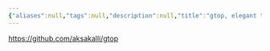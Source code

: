 ```yaml
---
{"aliases":null,"tags":null,"description":null,"title":"gtop, elegant top for cli","created":"2023-07-12T10:22:07","updated":"2023-07-15T21:33:04","dg-publish":true,"permalink":"/docs/gtop, elegant top for cli/","dgPassFrontmatter":true}
---
```


https://github.com/aksakalli/gtop
